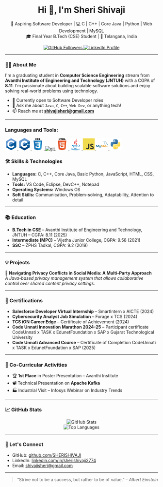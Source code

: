 <h1 align="center">Hi 👋, I'm Sheri Shivaji</h1>

<p align="center">
  🚀 Aspiring Software Developer | 💻 C | C++ | Core Java | Python | Web Development | MySQL<br>
  🎓 Final Year B.Tech (CSE) Student | 📍 Telangana, India
</p>

<p align="center">
  <a href="https://github.com/SHERISHIVAJI" target="_blank">
    <img src="https://img.shields.io/github/followers/SHERISHIVAJI?label=Follow&style=social" alt="GitHub Followers" />
  </a>
  <a href="https://www.linkedin.com/in/sherishivaji2774/" target="_blank">
    <img src="https://img.shields.io/badge/LinkedIn-blue?style=flat&logo=linkedin&labelColor=blue" alt="LinkedIn Profile" />
  </a>
</p>

---

### 🧑‍🎓 About Me

I'm a graduating student in **Computer Science Engineering** stream from **Avanthi Institute of Engineering and Technology (JNTUH)** with a CGPA of **8.11**. I'm passionate about building scalable software solutions and enjoy solving real-world problems using technology.

- 🔭 Currently open to Software Developer roles
- 💬 Ask me about `Java`, `C`, `C++`, `Web Dev`, or anything tech!
- 📫 Reach me at **shivajisheri@gmail.com**

---
<h3 align="left">Languages and Tools:</h3>
<p align="left"> <a href="https://www.cprogramming.com/" target="_blank" rel="noreferrer"> <img src="https://raw.githubusercontent.com/devicons/devicon/master/icons/c/c-original.svg" alt="c" width="40" height="40"/> </a> <a href="https://www.w3schools.com/cpp/" target="_blank" rel="noreferrer"> <img src="https://raw.githubusercontent.com/devicons/devicon/master/icons/cplusplus/cplusplus-original.svg" alt="cplusplus" width="40" height="40"/> </a> <a href="https://www.w3schools.com/css/" target="_blank" rel="noreferrer"> <img src="https://raw.githubusercontent.com/devicons/devicon/master/icons/css3/css3-original-wordmark.svg" alt="css3" width="40" height="40"/> </a> <a href="https://git-scm.com/" target="_blank" rel="noreferrer"> <img src="https://www.vectorlogo.zone/logos/git-scm/git-scm-icon.svg" alt="git" width="40" height="40"/> </a> <a href="https://www.w3.org/html/" target="_blank" rel="noreferrer"> <img src="https://raw.githubusercontent.com/devicons/devicon/master/icons/html5/html5-original-wordmark.svg" alt="html5" width="40" height="40"/> </a> <a href="https://www.java.com" target="_blank" rel="noreferrer"> <img src="https://raw.githubusercontent.com/devicons/devicon/master/icons/java/java-original.svg" alt="java" width="40" height="40"/> </a> <a href="https://developer.mozilla.org/en-US/docs/Web/JavaScript" target="_blank" rel="noreferrer"> <img src="https://raw.githubusercontent.com/devicons/devicon/master/icons/javascript/javascript-original.svg" alt="javascript" width="40" height="40"/> </a> <a href="https://www.mysql.com/" target="_blank" rel="noreferrer"> <img src="https://raw.githubusercontent.com/devicons/devicon/master/icons/mysql/mysql-original-wordmark.svg" alt="mysql" width="40" height="40"/> </a> <a href="https://www.python.org" target="_blank" rel="noreferrer"> <img src="https://raw.githubusercontent.com/devicons/devicon/master/icons/python/python-original.svg" alt="python" width="40" height="40"/> </a> </p>

### 🛠️ Skills & Technologies

- **Languages:** C, C++, Core Java, Basic Python, JavaScript, HTML, CSS, MySQL
- **Tools:** VS Code, Eclipse, DevC++, Notepad
- **Operating Systems:** Windows OS
- **Soft Skills:** Communication, Problem-solving, Adaptability, Attention to detail

---

### 📚 Education

- **B.Tech in CSE** – Avanthi Institute of Engineering and Technology, JNTUH – CGPA: 8.11 (2025)
- **Intermediate (MPC)** – Vijetha Junior College, CGPA: 9.58 (2021)
- **SSC** – ZPHS Tadkal, CGPA: 9.2 (2019)

---

### 💡 Projects

**🔐 Navigating Privacy Conflicts in Social Media: A Multi-Party Approach**  
*A Java-based privacy management system that allows collaborative control over shared content privacy settings.*

---

### 📜 Certifications

- **Salesforce Developer Virtual Internship** – SmartIntern x AICTE (2024)
- **Cybersecurity Analyst Job Simulation** – Forage x TCS (2024)
- **TCS iON Career Edge** – Certificate of Achievement (2024)
- **Code Unnati Innovation Marathon 2024-25** – Participant certificate CodeUnnati x TASK x EdunetFoundation x SAP x Gujarat Technological University
- **Code Unnati Advanced Course** – Certificate of Completion CodeUnnati x TASK x EdunetFoundation x SAP (2025)
---

### 🎤 Co-Curricular Activities

- 🏆 **1st Place** in Poster Presentation – Avanthi Institute
- 📽️ Technical Presentation on **Apache Kafka**
- 🏭 Industrial Visit – Infosys Webinar on Industry Trends

---

### 📈 GitHub Stats

<p align="center">
  <img src="https://github-readme-stats.vercel.app/api?username=SHERISHIVAJI&show_icons=true&theme=tokyonight" alt="GitHub Stats" />
  <br>
  <img src="https://github-readme-stats.vercel.app/api/top-langs/?username=SHERISHIVAJI&layout=compact&theme=tokyonight" alt="Top Languages" />
</p>

---

### 🔗 Let's Connect

- GitHub: [github.com/SHERISHIVAJI](https://github.com/SHERISHIVAJI)
- LinkedIn: [linkedin.com/in/sherishivaji2774](https://www.linkedin.com/in/sherishivaji2774/)
- Email: shivajisheri@gmail.com

---

> “Strive not to be a success, but rather to be of value.” – *Albert Einstein*

